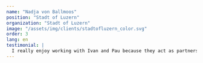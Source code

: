 ```yaml
---
name: "Nadja von Ballmoos"
position: "Stadt of Luzern"
organization: "Stadt of Luzern"
image: "/assets/img/clients/stadtofluzern_color.svg"
order: 3
lang: en
testimonial: |
  I really enjoy working with Ivan and Pau because they act as partners, not just contractors. It is incredibly valuable to me that they proactively share their insights about our requirements, demonstrating their deep understanding of Decidim.
---
```


